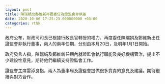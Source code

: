 ```yaml
---
layout: post
title: 陳瑞娟及鄭維新再獲委任為證監會非執董
date: 2020-10-06 17:25:23.000000000 +08:00
categories: rthk
---
```


政府公布，財政司司長已根據行政長官轉授的權力，再度委任陳瑞娟及鄭維新出任證監會非執行董事，兩人的兩年任期，分別由本月20日，及明年1月1日開始。

政府發言人指，陳瑞娟及鄭維新任期內就證監會執行職能及良好機構管治，提出不少建設性意見，期待他們繼續支持證監會工作。

證監會主席雷添良指，兩人為董事局及證監會提供很多寶貴的意見及建議，期待繼續與對方合作。
